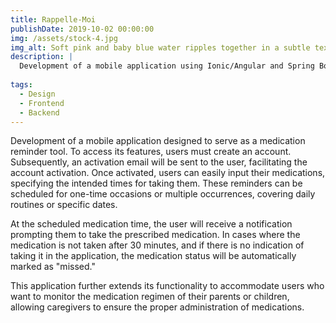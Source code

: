 ```yaml
---
title: Rappelle-Moi
publishDate: 2019-10-02 00:00:00
img: /assets/stock-4.jpg
img_alt: Soft pink and baby blue water ripples together in a subtle texture.
description: |
  Development of a mobile application using Ionic/Angular and Spring Boot
  
tags:
  - Design
  - Frontend
  - Backend
---
```


Development of a mobile application designed to serve as a medication reminder tool. To access its features, users must create an account. Subsequently, an activation email will be sent to the user, facilitating the account activation. Once activated, users can easily input their medications, specifying the intended times for taking them. These reminders can be scheduled for one-time occasions or multiple occurrences, covering daily routines or specific dates.

At the scheduled medication time, the user will receive a notification prompting them to take the prescribed medication. In cases where the medication is not taken after 30 minutes, and if there is no indication of taking it in the application, the medication status will be automatically marked as "missed."

This application further extends its functionality to accommodate users who want to monitor the medication regimen of their parents or children, allowing caregivers to ensure the proper administration of medications.